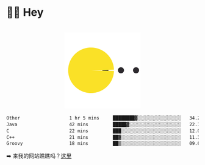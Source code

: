 
# 👋🏻 Hey
<div align="center">
	<br>
	<img src="https://raw.githubusercontent.com/Aniket965/Aniket965/master/pacman.svg?sanitize=true" width="200" height="200">
	<br>
</div>

<!--START_SECTION:waka-->

```txt
Other                  1 hr 5 mins     ████████▓░░░░░░░░░░░░░░░░   34.23 %
Java                   42 mins         █████▓░░░░░░░░░░░░░░░░░░░   22.13 %
C                      22 mins         ███░░░░░░░░░░░░░░░░░░░░░░   12.04 %
C++                    21 mins         ██▓░░░░░░░░░░░░░░░░░░░░░░   11.32 %
Groovy                 18 mins         ██▒░░░░░░░░░░░░░░░░░░░░░░   09.60 %
```

<!--END_SECTION:waka-->

 ➡️  来我的网站瞧瞧吗？[这里](https://www.shaolongfei.com)
